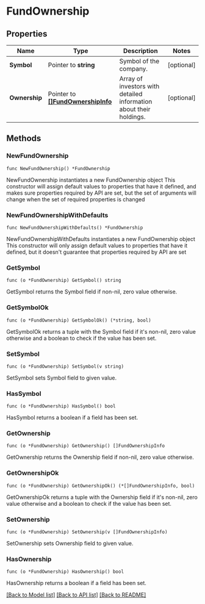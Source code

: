 # FundOwnership

## Properties

Name | Type | Description | Notes
------------ | ------------- | ------------- | -------------
**Symbol** | Pointer to **string** | Symbol of the company. | [optional] 
**Ownership** | Pointer to [**[]FundOwnershipInfo**](FundOwnershipInfo.md) | Array of investors with detailed information about their holdings. | [optional] 

## Methods

### NewFundOwnership

`func NewFundOwnership() *FundOwnership`

NewFundOwnership instantiates a new FundOwnership object
This constructor will assign default values to properties that have it defined,
and makes sure properties required by API are set, but the set of arguments
will change when the set of required properties is changed

### NewFundOwnershipWithDefaults

`func NewFundOwnershipWithDefaults() *FundOwnership`

NewFundOwnershipWithDefaults instantiates a new FundOwnership object
This constructor will only assign default values to properties that have it defined,
but it doesn't guarantee that properties required by API are set

### GetSymbol

`func (o *FundOwnership) GetSymbol() string`

GetSymbol returns the Symbol field if non-nil, zero value otherwise.

### GetSymbolOk

`func (o *FundOwnership) GetSymbolOk() (*string, bool)`

GetSymbolOk returns a tuple with the Symbol field if it's non-nil, zero value otherwise
and a boolean to check if the value has been set.

### SetSymbol

`func (o *FundOwnership) SetSymbol(v string)`

SetSymbol sets Symbol field to given value.

### HasSymbol

`func (o *FundOwnership) HasSymbol() bool`

HasSymbol returns a boolean if a field has been set.

### GetOwnership

`func (o *FundOwnership) GetOwnership() []FundOwnershipInfo`

GetOwnership returns the Ownership field if non-nil, zero value otherwise.

### GetOwnershipOk

`func (o *FundOwnership) GetOwnershipOk() (*[]FundOwnershipInfo, bool)`

GetOwnershipOk returns a tuple with the Ownership field if it's non-nil, zero value otherwise
and a boolean to check if the value has been set.

### SetOwnership

`func (o *FundOwnership) SetOwnership(v []FundOwnershipInfo)`

SetOwnership sets Ownership field to given value.

### HasOwnership

`func (o *FundOwnership) HasOwnership() bool`

HasOwnership returns a boolean if a field has been set.


[[Back to Model list]](../README.md#documentation-for-models) [[Back to API list]](../README.md#documentation-for-api-endpoints) [[Back to README]](../README.md)


